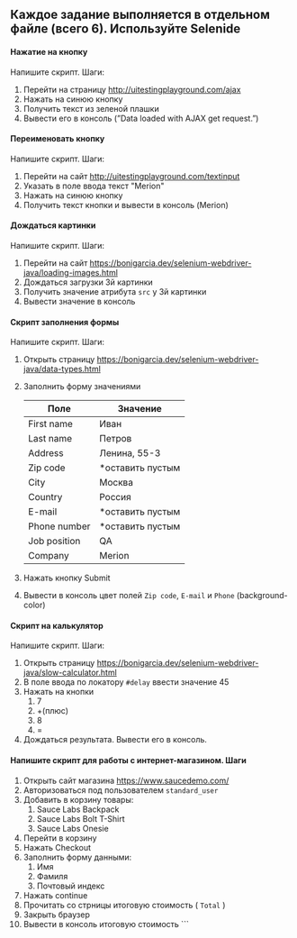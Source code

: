 ## Каждое задание выполняется в отдельном файле (всего 6). Используйте Selenide

#### Нажатие на кнопку

Напишите скрипт. Шаги:

1. Перейти на страницу http://uitestingplayground.com/ajax
2. Нажать на синюю кнопку
3. Получить текст из зеленой плашки
4. Вывести его в консоль (”Data loaded with AJAX get request.”)

#### Переименовать кнопку

Напишите скрипт. Шаги:

1. Перейти на сайт http://uitestingplayground.com/textinput
2. Указать в поле ввода текст "Merion"
3. Нажать на синюю кнопку
4. Получить текст кнопки и вывести в консоль (Merion)

#### Дождаться картинки

Напишите скрипт. Шаги:

1. Перейти на сайт https://bonigarcia.dev/selenium-webdriver-java/loading-images.html
2. Дождаться загрузки 3й картинки
3. Получить значение атрибута `src` у 3й картинки
4. Вывести значение в консоль

#### Скрипт заполнения формы

Напишите скрипт. Шаги:

1. Открыть страницу https://bonigarcia.dev/selenium-webdriver-java/data-types.html
2. Заполнить форму значениями

   | Поле | Значение |
   | --- | --- |
   | First name | Иван |
   | Last name | Петров |
   | Address | Ленина, 55-3 |
   | Zip code | *оставить пустым |
   | City | Москва |
   | Country | Россия |
   | E-mail | *оставить пустым |
   | Phone number | *оставить пустым |
   | Job position | QA |
   | Company | Merion |
3. Нажать кнопку Submit
4. Вывести в консоль цвет полей `Zip code`, `E-mail` и `Phone` (background-color)

#### Скрипт на калькулятор

Напишите скрипт. Шаги:

1. Открыть страницу https://bonigarcia.dev/selenium-webdriver-java/slow-calculator.html
2. В поле ввода по локатору `#delay` ввести значение 45
3. Нажать на кнопки
    1. 7
    2. +(плюс)
    3. 8
    4. =
4. Дождаться результата. Вывести его в консоль.

#### Напишите скрипт для работы с интернет-магазином. Шаги

1. Открыть сайт магазина https://www.saucedemo.com/
2. Авторизоваться под пользователем `standard_user`
3. Добавить в корзину товары:
    1. Sauce Labs Backpack
    2. Sauce Labs Bolt T-Shirt
    3. Sauce Labs Onesie
4. Перейти в корзину
5. Нажать Checkout
6. Заполнить форму данными:
    1. Имя
    2. Фамиля
    3. Почтовый индекс
7. Нажать continue
7. Прочитать со стрницы итоговую стоимость ( `Total` )
8. Закрыть браузер
9. Вывести в консоль итоговую стоимость ```